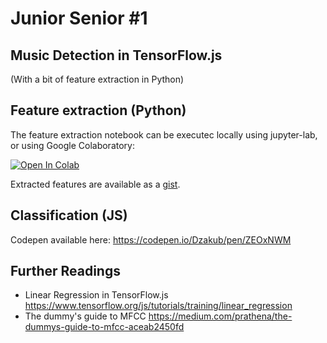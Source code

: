 # Junior Senior #1 
## Music Detection in TensorFlow.js
(With a bit of feature extraction in Python)

## Feature extraction (Python)

The feature extraction notebook can be executec locally using jupyter-lab, or using Google Colaboratory:

[![Open In Colab](https://colab.research.google.com/assets/colab-badge.svg)](https://colab.research.google.com/github/dzkb/music-detection-js/blob/master/feature_extraction.ipynb)

Extracted features are available as a [gist](https://gist.github.com/dzkb/d7e2d6ffe58fdb958edab238147ef8c9).

## Classification (JS)

Codepen available here:
https://codepen.io/Dzakub/pen/ZEOxNWM

## Further Readings

- Linear Regression in TensorFlow.js https://www.tensorflow.org/js/tutorials/training/linear_regression
- The dummy's guide to MFCC https://medium.com/prathena/the-dummys-guide-to-mfcc-aceab2450fd
